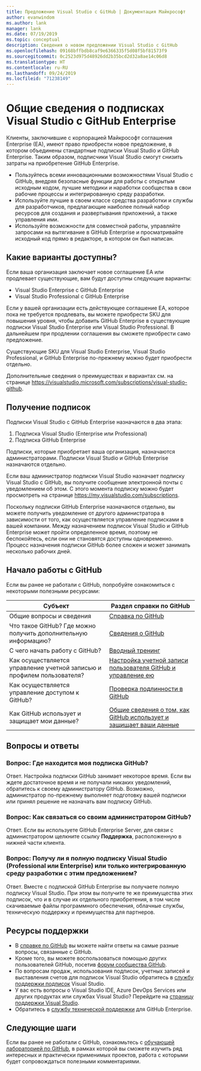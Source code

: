```yaml
---
title: Предложение Visual Studio с GitHub | Документация Майкрософт
author: evanwindom
ms.author: lank
manager: lank
ms.date: 07/19/2019
ms.topic: conceptual
description: Сведения о новом предложении Visual Studio с GitHub
ms.openlocfilehash: 09168bffbdb8caf9e6366335f5d08f5bf81573f9
ms.sourcegitcommit: 0c2523d975d48926dd2b35bcd2d32a8ae14c06d8
ms.translationtype: HT
ms.contentlocale: ru-RU
ms.lasthandoff: 09/24/2019
ms.locfileid: "71238149"
---
```

# <a name="introducing-visual-studio-subscriptions-with-github-enterprise"></a>Общие сведения о подписках Visual Studio с GitHub Enterprise  

Клиенты, заключившие с корпорацией Майкрософт соглашения Enterprise (EA), имеют право приобрести новое предложение, в котором объединены стандартные подписки Visual Studio и GitHub Enterprise. Таким образом, подписчики Visual Studio смогут снизить затраты на приобретение GitHub Enterprise. 

- Пользуйтесь всеми инновационными возможностями Visual Studio с GitHub, внедряя безопасные функции для работы с открытым исходным кодом, лучшие методики и наработки сообщества в свои рабочие процессы и интегрированную среду разработки.
- Используйте лучшие в своем классе средства разработки и службы для разработчиков, предлагающие наиболее полный набор ресурсов для создания и развертывания приложений, а также управления ими. 
- Используйте возможности для совместной работы, управляйте запросами на вытягивание в GitHub Enterprise и просматривайте исходный код прямо в редакторе, в котором он был написан. 

## <a name="whats-available"></a>Какие варианты доступны? 

Если ваша организация заключает новое соглашение EA или продлевает существующие, вам будут доступны следующие варианты:

- Visual Studio Enterprise с GitHub Enterprise
- Visual Studio Professional с GitHub Enterprise

Если у вашей организации есть действующее соглашение EA, которое пока не требуется продлевать, вы можете приобрести SKU для повышения уровня, чтобы добавить GitHub Enterprise в существующие подписки Visual Studio Enterprise или Visual Studio Professional. В дальнейшем при продлении соглашения вы сможете приобрести само предложение.

Существующие SKU для Visual Studio Enterprise, Visual Studio Professional, и GitHub Enterprise по-прежнему можно будет приобрести отдельно. 

Дополнительные сведения о преимуществах и вариантах см. на странице https://visualstudio.microsoft.com/subscriptions/visual-studio-github. 

## <a name="getting-your-subscriptions"></a>Получение подписок

Подписки Visual Studio с GitHub Enterprise назначаются в два этапа:
1. Подписка Visual Studio (Enterprise или Professional)
2. Подписка GitHub Enterprise

Подписки, которые приобретает ваша организация, назначаются администраторами. Подписки Visual Studio и GitHub Enterprise назначаются отдельно.  

Если ваш администратор подписки Visual Studio назначает подписку Visual Studio с GitHub, вы получите сообщение электронной почты с уведомлением об этом.  С этого момента подписку можно будет просмотреть на странице https://my.visualstudio.com/subscriptions.  

Поскольку подписки GitHub Enterprise назначаются отдельно, вы можете получить уведомление от другого администратора в зависимости от того, как осуществляется управление подписками в вашей компании.  Между назначением подписок Visual Studio и GitHub Enterprise может пройти определенное время, поэтому не беспокойтесь, если они не становятся доступны одновременно.  Процесс назначения подписки GitHub более сложен и может занимать несколько рабочих дней.  

## <a name="getting-started-with-github"></a>Начало работы с GitHub

Если вы ранее не работали с GitHub, попробуйте ознакомиться с некоторыми полезными ресурсами:

| Субъект                                  | Раздел справки по GitHub                                     |
|------------------------------------------|-------------------------------------------------------|
| Общие вопросы и сведения          | [Справка по GitHub](https://help.github.com/en)             |
| Что такое GitHub?  Где можно получить дополнительную информацию?  | [Сведения о GitHub](https://help.github.com/en/categories/about-github)                                       |
| С чего начать работу с GitHub?     | [Вводный тренинг](https://help.github.com/en/categories/bootcamp)                                              |
| Как осуществляется управление учетной записью и профилем пользователя?       | [Настройка учетной записи пользователя GitHub и управление ею](https://help.github.com/en/categories/setting-up-and-managing-your-github-user-account)    |
| Как осуществляется управление доступом к GitHub?   | [Проверка подлинности в GitHub](https://help.github.com/en/categories/authenticating-to-github)                           |
| Как GitHub использует и защищает мои данные? | [Общие сведения о том, как GitHub использует и защищает ваши данные](https://help.github.com/en/categories/understanding-how-github-uses-and-protects-your-data)|

## <a name="frequently-asked-questions"></a>Вопросы и ответы

### <a name="q--where-is-my-github-subscription"></a>Вопрос:  Где находится моя подписка GitHub?
Ответ.  Настройка подписки GitHub занимает некоторое время.  Если вы ждете достаточное время и не получали никаких уведомлений, обратитесь к своему администратору GitHub.  Возможно, администратор по-прежнему выполняет подготовку вашей подписки или принял решение не назначать вам подписку GitHub. 

### <a name="q--how-do-i-reach-my-github-administrator"></a>Вопрос:  Как связаться со своим администратором GitHub?
Ответ.  Если вы используете GitHub Enterprise Server, для связи с администратором щелкните ссылку **Поддержка**, расположенную в нижней части клиента.

### <a name="q-do-i-get-the-full-visual-studio-subscription-professional-or-enterprise-or-do-i-just-get-the-ide-with-this-offering"></a>Вопрос: Получу ли я полную подписку Visual Studio (Professional или Enterprise) или только интегрированную среду разработки с этим предложением?
Ответ.  Вместе с подпиской GitHub Enterprise вы получаете полную подписку Visual Studio.  При этом вы получите те же преимущества этих подписок, что и в случае их отдельного приобретения, в том числе скачиваемые файлы программного обеспечения, облачные службы, техническую поддержку и преимущества для партнеров.

## <a name="support-resources"></a>Ресурсы поддержки
- В [справке по GitHub](https://help.github.com/en) вы можете найти ответы на самые разные вопросы, связанные с GitHub.
- Кроме того, вы можете воспользоваться помощью других пользователей GitHub, посетив [форум сообщества GitHub](https://github.community/).
- По вопросам продаж, использования подписок, учетных записей и выставления счетов для подписок Visual Studio обратитесь в [службу поддержки подписок](https://visualstudio.microsoft.com/subscriptions/support/) Visual Studio.
- У вас есть вопросы о Visual Studio IDE, Azure DevOps Services или других продуктах или службах Visual Studio?  Перейдите на [страницу поддержки Visual Studio](https://visualstudio.microsoft.com/support/).
- Обратитесь в [службу технической поддержки](https://support.microsoft.com/en-us/supportforbusiness/productselection?sapId=b77fe80f-5417-80bd-4b2a-275cf0018c24) для GitHub Enterprise.   

## <a name="next-steps"></a>Следующие шаги
Если вы ранее не работали с GitHub, ознакомьтесь с [обучающей лабораторией по GitHub](https://lab.github.com/), в рамках которой вы сможете изучить ряд интересных и практически применимых проектов, работа с которыми будет сопровождаться полезными комментариями.
